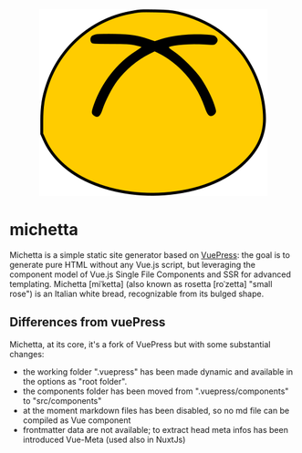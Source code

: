 <p align="center">
  <img src="https://github.com/aozora/michetta/blob/master/logo.svg" alt="logo">
</p>

# michetta
Michetta is a simple static site generator based on [VuePress](https://vuepress.vuejs.org/): 
the goal is to generate pure HTML without any Vue.js script, but leveraging the component model of Vue.js Single File Components
 and SSR for advanced templating.
Michetta [miˈketta] (also known as rosetta [roˈzetta] "small rose") is an Italian white bread, recognizable from its bulged shape.

## Differences from vuePress

Michetta, at its core, it's a fork of VuePress but with some substantial changes:
* the working folder ".vuepress" has been made dynamic and available in the options as "root folder".
* the components folder has been moved from ".vuepress/components" to "src/components"
* at the moment markdown files has been disabled, so no md file can be compiled as Vue component
* frontmatter data are not available; to extract head meta infos has been introduced Vue-Meta (used also in NuxtJs)

